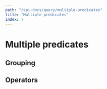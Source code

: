 ```yaml
---
path: "/api-docs/query/multiple-predicates"
title: "Multiple predicates"
index: 7
---
```


# Multiple predicates

## Grouping

## Operators